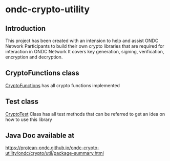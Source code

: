 # ondc-crypto-utility
## Introduction
This project has been created with an intension to help and assist ONDC Network Participants to build their own crypto libraries that are required for interaction in ONDC Network
It covers key generation, signing, verification, encryption and decryption.

## CryptoFunctions class
[CryptoFunctions](./src/test/java/ondc/crypto/util/CryptoFunctions.java) has all crypto functions implemented

## Test class
[CryptoTest](./src/test/java/ondc/crypto/util/CryptoTest.java) Class has all test methods that can be referred to get an idea on how to use this library


## Java Doc available at
https://protean-ondc.github.io/ondc-crypto-utility/ondc/crypto/util/package-summary.html

